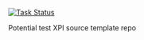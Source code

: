 [![Task Status](https://github.taskcluster.net/v1/repository/escapewindow/test-xpi-public/master/badge.svg)](https://github.taskcluster.net/v1/repository/escapewindow/test-xpi-public/master/latest)

Potential test XPI source template repo
